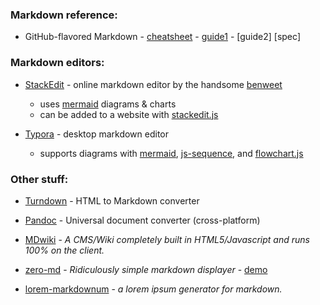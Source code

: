 ### Markdown reference:

- GitHub-flavored Markdown - 
[cheatsheet](https://guides.github.com/pdfs/markdown-cheatsheet-online.pdf) - 
[guide1](https://guides.github.com/features/mastering-markdown/) - 
[guide2]
[spec]

### Markdown editors:
- [StackEdit](https://stackedit.io/app#) - online markdown editor by the handsome [benweet](https://github.com/benweet)
  - uses [mermaid](https://mermaid-js.github.io) diagrams & charts
  - can be added to a website with [stackedit.js](https://benweet.github.io/stackedit.js/)
  
- [Typora](https://typora.io/) - desktop markdown editor
  - supports diagrams with 
    [mermaid](https://mermaid-js.github.io), 
    [js-sequence](https://bramp.github.io/js-sequence-diagrams/), 
    and [flowchart.js](http://flowchart.js.org/)

### Other stuff:
- [Turndown](http://domchristie.github.io/turndown/) - HTML to Markdown converter
- [Pandoc](https://pandoc.org) - Universal document converter (cross-platform)
- [MDwiki](https://dynalon.github.io/mdwiki/#!index.md) - *A CMS/Wiki completely built in HTML5/Javascript and runs 100% on the client.*
  
- [zero-md](https://zerodevx.github.io/zero-md/) - *Ridiculously simple markdown displayer* - 
    [demo](https://zerodevx.github.io/zero-md/demo/)

- [lorem-markdownum](https://github.com/jaspervdj/lorem-markdownum) - *a lorem ipsum generator for markdown.*
   

